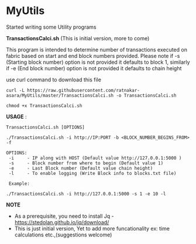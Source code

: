 # MyUtils

Started writing some Utility programs

**TransactionsCalci.sh**  (This is initial version, more to come)

This program is intended to determine number of transactions executed on fabric based on start and end block numbers provided.
Please note if -s (Starting block number) option is not provided it defaults to block 1, similarly if -e (End block number) option is not provided it defaults to chain height


use curl command to download this file

```
curl -L https://raw.githubusercontent.com/ratnakar-asara/MyUtils/master/TransactionsCalci.sh -o TransactionsCalci.sh

chmod +x TransactionsCalci.sh
```

__USAGE__ :
```
TransactionsCalci.sh [OPTIONS]

./TransactionsCalci.sh -i http://IP:PORT -b <BLOCK_NUMBER_BEGINS_FROM> -f

OPTIONS:
 -i	    - IP along with HOST (Default value http://127.0.0.1:5000 )
 -s 	- Block number from where to begin (Default value 1)
 -e 	- Last Block number (Default value chain height)
 -l 	- To enable logging (Write Block info to blocks.txt file)
 
 Example: 

./TransactionsCalci.sh -i http://127.0.0.1:5000 -s 1 -e 10 -l

```

**NOTE**
- As a prerequisite, you need to install Jq - https://stedolan.github.io/jq/download/
- This is just initial version, Yet to add more funcationality ex: time calculations etc.,(suggestions welcome)
